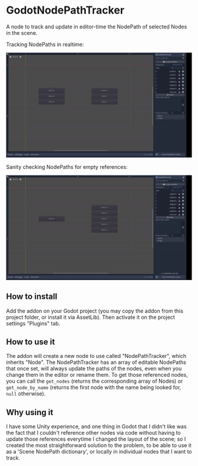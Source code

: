 # GodotNodePathTracker
A node to track and update in editor-time the NodePath of selected Nodes in the scene.

Tracking NodePaths in realtime:

![](demo/tracking-nodepaths.gif)

Sanity checking NodePaths for empty references:

![](demo/error-message.gif)


## How to install

Add the addon on your Godot project (you may copy the addon from this project folder, or install it via AssetLib). Then activate it on the project settings "Plugins" tab.

## How to use it

The addon will create a new node to use called "NodePathTracker", which inherits "Node". The NodePathTracker has an array of editable NodePaths that once set, will always update the paths of the nodes, even when you change them in the editor or rename them. To get those referenced nodes, you can call the `get_nodes` (returns the corresponding array of Nodes) or `get_node_by_name` (returns the first node with the name being looked for, `null` otherwise).

## Why using it

I have some Unity experience, and one thing in Godot that I didn't like was the fact that I couldn't reference other nodes via code without having to update those references everytime I changed the layout of the scene; so I created the most straightforward solution to the problem, to be able to use it as a 'Scene NodePath dictionary', or locally in individual nodes that I want to track.
